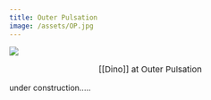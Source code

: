 ```yaml
---
title: Outer Pulsation
image: /assets/OP.jpg
---
```


![]({{page.image}})
<p align="center" style="font-size:15px"> [[Dino]] at Outer Pulsation </p>

under construction.....